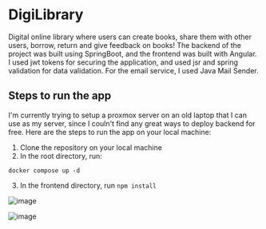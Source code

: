 # DigiLibrary

Digital online library where users can create books, share them with other users, borrow, return and give feedback on books! The backend of the project was built using SpringBoot, and the frontend was built with Angular. I used jwt tokens for securing the application, and used jsr and spring validation for data validation. For the email service, I used Java Mail Sender.

## Steps to run the app

I'm currently trying to setup a proxmox server on an old laptop that I can use as my server, since I couln't find any great ways to deploy backend for free. Here are the steps to run the app on your local machine:

1. Clone the repository on your local machine
2. In the root directory, run:
  ```
  docker compose up -d
  ```
3. In the frontend directory, run ```npm install```

![image](https://github.com/user-attachments/assets/5d0e0754-d9ff-4b6a-bd85-2b283d046532)


![image](https://github.com/user-attachments/assets/bcbf362b-ea51-4965-8240-de80737e6218)



